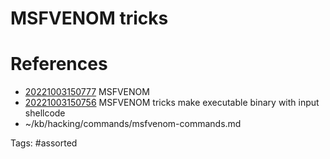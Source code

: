 # MSFVENOM tricks

# References
- [20221003150777](/zet/20221003150777/README.md) MSFVENOM
- [20221003150756](/zet/20221003150756/README.md) MSFVENOM tricks make executable binary with input shellcode
- ~/kb/hacking/commands/msfvenom-commands.md

Tags:
    #assorted
